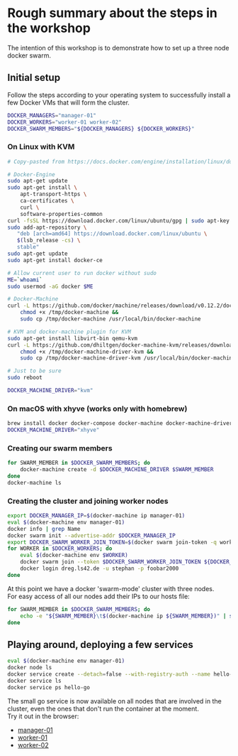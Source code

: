 # Rough summary about the steps in the workshop

The intention of this workshop is to demonstrate how to set up a three node
docker swarm.

## Initial setup

Follow the steps according to your operating system to successfully 
install a few Docker VMs that will form the cluster.

```bash
DOCKER_MANAGERS="manager-01"
DOCKER_WORKERS="worker-01 worker-02"
DOCKER_SWARM_MEMBERS="${DOCKER_MANAGERS} ${DOCKER_WORKERS}"
```

### On Linux with KVM

```bash
# Copy-pasted from https://docs.docker.com/engine/installation/linux/docker-ce/ubuntu/#install-using-the-repository

# Docker-Engine
sudo apt-get update
sudo apt-get install \
    apt-transport-https \
    ca-certificates \
    curl \
    software-properties-common
curl -fsSL https://download.docker.com/linux/ubuntu/gpg | sudo apt-key add -
sudo add-apt-repository \
   "deb [arch=amd64] https://download.docker.com/linux/ubuntu \
   $(lsb_release -cs) \
   stable"
sudo apt-get update
sudo apt-get install docker-ce

# Allow current user to run docker without sudo
ME=`whoami`
sudo usermod -aG docker $ME

# Docker-Machine
curl -L https://github.com/docker/machine/releases/download/v0.12.2/docker-machine-`uname -s`-`uname -m` >/tmp/docker-machine &&
    chmod +x /tmp/docker-machine &&
    sudo cp /tmp/docker-machine /usr/local/bin/docker-machine

# KVM and docker-machine plugin for KVM
sudo apt-get install libvirt-bin qemu-kvm
curl -L https://github.com/dhiltgen/docker-machine-kvm/releases/download/v0.10.0/docker-machine-driver-kvm-ubuntu16.04 > /tmp/docker-machine-driver-kvm &&
	chmod +x /tmp/docker-machine-driver-kvm &&
	sudo cp /tmp/docker-machine-driver-kvm /usr/local/bin/docker-machine-driver-kvm

# Just to be sure
sudo reboot

DOCKER_MACHINE_DRIVER="kvm"
```

### On macOS with xhyve (works only with homebrew)

```bash
brew install docker docker-compose docker-machine docker-machine-driver-xhyve
DOCKER_MACHINE_DRIVER="xhyve"
```

### Creating our swarm members

```bash
for SWARM_MEMBER in $DOCKER_SWARM_MEMBERS; do
    docker-machine create -d $DOCKER_MACHINE_DRIVER $SWARM_MEMBER
done
docker-machine ls
```

### Creating the cluster and joining worker nodes

```bash
export DOCKER_MANAGER_IP=$(docker-machine ip manager-01)
eval $(docker-machine env manager-01)
docker info | grep Name
docker swarm init --advertise-addr $DOCKER_MANAGER_IP
export DOCKER_SWARM_WORKER_JOIN_TOKEN=$(docker swarm join-token -q worker)
for WORKER in $DOCKER_WORKERS; do
    eval $(docker-machine env $WORKER)
    docker swarm join --token $DOCKER_SWARM_WORKER_JOIN_TOKEN ${DOCKER_MANAGER_IP}:2377
    docker login dreg.ls42.de -u stephan -p foobar2000
done
```

At this point we have a docker 'swarm-mode' cluster with three nodes.  
For easy access of all our nodes add their IPs to our hosts file:

```bash
for SWARM_MEMBER in $DOCKER_SWARM_MEMBERS; do
    echo -e "${SWARM_MEMBER}\t$(docker-machine ip ${SWARM_MEMBER})" | sudo tee -a /etc/hosts > /dev/null
done
```

## Playing around, deploying a few services

```bash
eval $(docker-machine env manager-01)
docker node ls
docker service create --detach=false --with-registry-auth --name hello-go --replicas 5 -p 80:8080 dreg.ls42.de/hello-go
docker service ls
docker service ps hello-go
```

The small go service is now available on all nodes that are involved in 
the cluster, even the ones that don't run the container at the moment.  
Try it out in the browser:

* [manager-01](http://manager-01)
* [worker-01](http://worker-01)
* [worker-02](http://worker-02)

